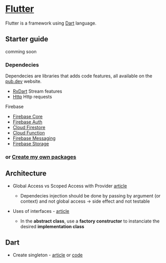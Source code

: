 # [Flutter](https://flutter.dev/?gclid=CjwKCAjwjbCDBhAwEiwAiudBy9PorWkelpr4JagzvtPQLohy0BScHpl7o61yS0v77CPj9i4yruxZ8xoC6DAQAvD_BwE&gclsrc=aw.ds)

Flutter is a framework using [Dart](https://dart.dev/) language.

## Starter guide

comming soon

### Dependecies

Dependecies are libraries that adds code features, all available on the [pub.dev](https://pub.dev/) website.

 - [RxDart](https://pub.dev/packages/rxdart/install) Stream features
 - [Http](https://pub.dev/packages/http/install) Http requests

Firebase
 - [Firebase Core](https://pub.dev/packages/firebase_core/install)
 - [Firebase Auth](https://pub.dev/packages/firebase_auth/install)
 - [Cloud Firestore](https://pub.dev/packages/cloud_firestore/install)
 - [Cloud Function](https://pub.dev/packages/cloud_functions/install)
 - [Firebase Messaging](https://pub.dev/packages/firebase_messaging/install)
 - [Firebase Storage](https://pub.dev/packages/firebase_storage/install)

### or [Create my own packages](Packages.md)


## Architecture

 - Global Access vs Scoped Access with Provider [article](https://medium.com/coding-with-flutter/flutter-global-access-vs-scoped-access-with-provider-8d6b94393bdf)
   - Dependecies injection should be done by passing by argument (or context) and not global access -> side effect and not testable

 - Uses of interfaces - [article](https://application-evenementielle--test-pk0q9rsv.web.app/)
   - In the **abstract class**, use a **factory constructor** to instanciate the desired **implementation class**

## Dart

 - Create singleton - [article](https://stackoverflow.com/questions/12649573/how-do-you-build-a-singleton-in-dart) or [code](singleton.dart)

